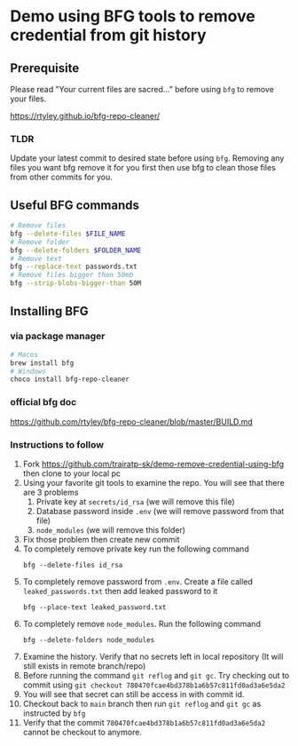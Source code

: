 # Demo using BFG tools to remove credential from git history

## Prerequisite
Please read "Your current files are sacred..." before using `bfg` to remove your files.

https://rtyley.github.io/bfg-repo-cleaner/
### TLDR
Update your latest commit to desired state before using `bfg`. Removing any files you want bfg remove it for you first then use bfg to clean those files from other commits for you.

## Useful BFG commands
```bash
# Remove files
bfg --delete-files $FILE_NAME
# Remove folder
bfg --delete-folders $FOLDER_NAME
# Remove text
bfg --replace-text passwords.txt
# Remove files bigger than 50mb
bfg --strip-blobs-bigger-than 50M
```

## Installing BFG
### via package manager
```bash
# Macos
brew install bfg
# Windows
choco install bfg-repo-cleaner
```
### official bfg doc
https://github.com/rtyley/bfg-repo-cleaner/blob/master/BUILD.md

### Instructions to follow
1. Fork https://github.com/trairatp-sk/demo-remove-credential-using-bfg then clone to your local pc
2. Using your favorite git tools to examine the repo. You will see that there are 3 problems
   1. Private key at `secrets/id_rsa` (we will remove this file)
   2. Database password inside `.env` (we will remove password from that file)
   3. `node_modules` (we will remove this folder)
3. Fix those problem then create new commit
4. To completely remove private key run the following command
    ```
    bfg --delete-files id_rsa
    ```
5. To completely remove password from `.env`. Create a file called `leaked_passwords.txt` then add leaked password to it
    ```
    bfg --place-text leaked_password.txt
    ```
6. To completely remove `node_modules`. Run the following command
    ```
    bfg --delete-folders node_modules
    ```
7. Examine the history. Verify that no secrets left in local repository (It will still exists in remote branch/repo)
8. Before running the command `git reflog` and `git gc`. Try checking out to commit using `git checkout 780470fcae4bd378b1a6b57c811fd0ad3a6e5da2`
9. You will see that secret can still be access in with commit id.
10. Checkout back to `main` branch then run `git reflog` and `git gc` as instructed by `bfg`
11. Verify that the commit `780470fcae4bd378b1a6b57c811fd0ad3a6e5da2` cannot be checkout to anymore.